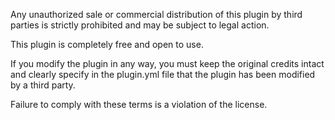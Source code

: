 Any unauthorized sale or commercial distribution of this plugin by third parties is strictly prohibited and may be subject to legal action.

This plugin is completely free and open to use.

If you modify the plugin in any way, you must keep the original credits intact and clearly specify in the plugin.yml file that the plugin has been modified by a third party.

Failure to comply with these terms is a violation of the license.
